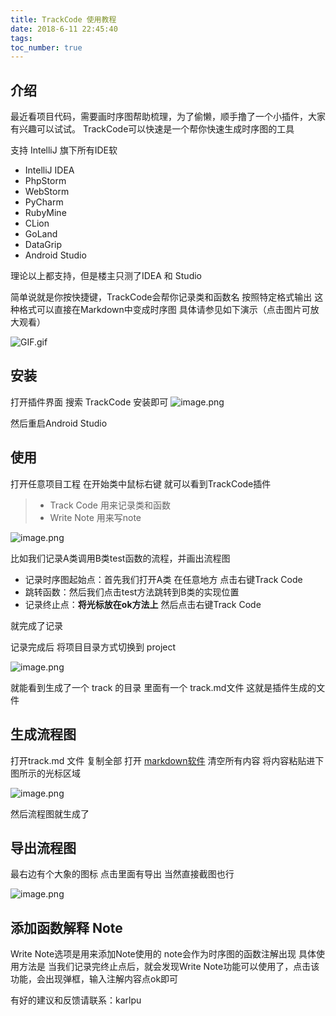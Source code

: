 ```yaml
---
title: TrackCode 使用教程
date: 2018-6-11 22:45:40
tags:
toc_number: true
---
```


## 介绍
最近看项目代码，需要画时序图帮助梳理，为了偷懒，顺手撸了一个小插件，大家有兴趣可以试试。
TrackCode可以快速是一个帮你快速生成时序图的工具

支持 IntelliJ 旗下所有IDE软
* IntelliJ IDEA
* PhpStorm  
* WebStorm  
* PyCharm  
* RubyMine  
* CLion  
* GoLand  
* DataGrip  
* Android Studio

理论以上都支持，但是楼主只测了IDEA 和 Studio

简单说就是你按快捷键，TrackCode会帮你记录类和函数名 按照特定格式输出
这种格式可以直接在Markdown中变成时序图
具体请参见如下演示（点击图片可放大观看）

![GIF.gif](https://upload-images.jianshu.io/upload_images/1967257-e651075d2f86006a.gif?imageMogr2/auto-orient/strip)

## 安装
打开插件界面 搜索 TrackCode 安装即可
![image.png](https://upload-images.jianshu.io/upload_images/1967257-160188d605158217.png?imageMogr2/auto-orient/strip%7CimageView2/2/w/1240)

然后重启Android Studio

## 使用
打开任意项目工程
在开始类中鼠标右键 就可以看到TrackCode插件
> * Track Code 用来记录类和函数
> * Write Note 用来写note

![image.png](https://upload-images.jianshu.io/upload_images/1967257-b5683bdd74b4baaf.png?imageMogr2/auto-orient/strip%7CimageView2/2/w/1240)


比如我们记录A类调用B类test函数的流程，并画出流程图
* 记录时序图起始点：首先我们打开A类 在任意地方 点击右键Track Code 
* 跳转函数：然后我们点击test方法跳转到B类的实现位置
* 记录终止点：**将光标放在ok方法上** 然后点击右键Track Code

就完成了记录

记录完成后 将项目目录方式切换到 project

![image.png](https://upload-images.jianshu.io/upload_images/1967257-c7d08ddb65998f2a.png?imageMogr2/auto-orient/strip%7CimageView2/2/w/1240)

就能看到生成了一个 track 的目录 里面有一个 track.md文件
这就是插件生成的文件

## 生成流程图
打开track.md 文件
复制全部
打开 [markdown软件](https://maxiang.io/)
清空所有内容
将内容粘贴进下图所示的光标区域

![image.png](https://upload-images.jianshu.io/upload_images/1967257-074b19f6e9c7cb2f.png?imageMogr2/auto-orient/strip%7CimageView2/2/w/1240)

然后流程图就生成了

## 导出流程图
最右边有个大象的图标
点击里面有导出
当然直接截图也行

![image.png](https://upload-images.jianshu.io/upload_images/1967257-771bc5f3e16eacae.png?imageMogr2/auto-orient/strip%7CimageView2/2/w/1240)

## 添加函数解释 Note
Write Note选项是用来添加Note使用的
note会作为时序图的函数注解出现
具体使用方法是
当我们记录完终止点后，就会发现Write Note功能可以使用了，点击该功能，会出现弹框，输入注解内容点ok即可


有好的建议和反馈请联系：karlpu